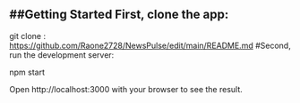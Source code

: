 ##Getting Started
First, clone the app:
-------------------

git clone : https://github.com/Raone2728/NewsPulse/edit/main/README.md
#Second, run the development server:

npm start

Open http://localhost:3000 with your browser to see the result.

